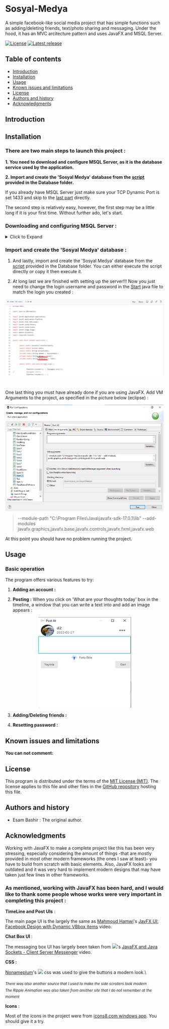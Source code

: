 # Sosyal-Medya
A simple facebook-like social media project that has simple functions such as  adding/deleting friends, text/photo sharing and messaging. Under the hood, it has an MVC arcitecture pattern and uses JavaFX and MSQL Server.

[![License](https://img.shields.io/badge/License-MIT-lightgray.svg?style=flat-square)](https://spdx.org/licenses/MIT.html)
[![Latest release](http://img.shields.io/badge/beta-0.1.0-blue.svg?style=flat-square)](./)

Table of contents
-----------------

* [Introduction](#introduction)
* [Installation](#installation)
* [Usage](#usage)
* [Known issues and limitations](#known-issues-and-limitations)
* [License](#license)
* [Authors and history](#authors-and-history)
* [Acknowledgments](#acknowledgments)


Introduction
------------


Installation
------------
### There are two main steps to launch this project :

**1. You need to download and configure MSQL Server, as it is the database service used by the application.**

**2. Import and create the 'Sosyal Medya' database from the [script](Database) provided in the Database folder.**

If you already have MSQL Server just make sure your TCP Dynamic Port is set 1433 and skip to the [last part](#last) directly.

The second step is relatively easy, however, the first step may be a little long if it is your first time. Without further ado, let's start.

### Downloading and configuring MSQL Server :

<details>
  <summary> Click to Expand </summary>


1. From microsoft [website](https://www.microsoft.com/en-us/sql-server/sql-server-downloads) download and install _SQL Server Express_.
![image](https://user-images.githubusercontent.com/95491137/160297335-dc3db6ab-aca3-4b44-96b9-12594f8bb696.png)

2.  After installing it, download [_SQL Server Management Studio (SSMS)_](https://docs.microsoft.com/en-us/sql/ssms/download-sql-server-management-studio-ssms?view=sql-server-ver15) (The IDE we will be using to configure the server and write our sql) :

<p align="center">
  <img align="center" src="images/serverManagmetnDownload.png"/>
</p>


3. The first thing to do after openning _SQL Server Manager_ is to change the defualt option and enable logging in through a username and a password.\
To do this, left click on the server name and click on properties. After that click on security, and you should be here :
<p align="center">
  <img align="center" src="images/serverLoginSetting.png"/>
</p>

By defualt, it is set _Windows Authentication Mode_, change it to the one below and close the window.



4. The next step is to create a user name and a password to use by our application. Under _Security_, left click on _Logins_ and select _New Login_ :

<p align="center">
  <img align="center" src="images/logins.png"/>
</p>

Here, just enter you login (user) name and under _SQL Server Authentication_ enter a password. **Just make sure the options below are not enabled**.

<p align="center">
  <img align="center" src="images/serverNewLoginSettings.png"/>
</p>

_Note : sometimes you may receive an error while trying to alter the database due to not having permission. To fix this, expand the Logins part and look for the new login you created, and click on properties. Then find Server Roles and be sure you have the sysadmin role_
<p align="center">
  <img align="center" src="images/loginRoles.png"/>
</p>

5. Now, leave the SSMS on the side. Search for _SQL Server Configuration Manager_ on your computer and open it (it should have been automaticly installed when you did step number 1). 

6. Under _Network Configuration_, set the _TCP/IP_ option to enabled :
<p align="center">
  <img align="center" src="images/serverTCPIP.png" alt="enabling the server's TCP/IP option"/>
</p>


_Note : It may tell you need to restart the server, you can either restart your pc or just restart the server service from the configuration manager directly._
<p align="center">
  <img align="center" src="images/serverRestart.png" alt="restarting the server"/>
</p>



7. After that double click on it and make sure the Enabled option is set to YES.
<p align="center">
  <img align="center" src="images/tcpEnable.png" alt="setting the TCP/IP status to YES"/>
</p>

8. Then on the same window press _IP Addresses_ tab. Find the _IPAll_ option and set the port number to **1433**.
<p align="center">
  <img align="center" src="images/tcpAll.png" alt="setting the IPALL port value to 1433"/>
</p>
 </details>
 
### <a name = "last" > Import and create the 'Sosyal Medya' database : </a>

1. And lastly, import and create the 'Sosyal Medya' database from the [script](Database) provided in the Database folder. You can either execute the script directly or copy it then execute it.

2.  At long last we are finished with setting up the server!!! Now you just need to change the login username and password in the [Start](Sosyal%20Medya/src/main/Start.java) java file to match the login you created :

<p align="center">
  <img align="center" src="images/dbUserdbPassword.png"/>
</p>

 
 
<br>

One last thing you must have already done if you are using JavaFX. Add VM Arguments to the project, as specified in the picture below (eclipse) :


<p align="center">
  <img align="center" src="images/runConfigurations.png"/>
</p>

> --module-path "C:\Program Files\Java\javafx-sdk-17.0.1\lib" --add-modules javafx.graphics,javafx.base,javafx.controls,javafx.fxml,javafx.web

At this point you should have no problem running the project.

Usage
-----



### Basic operation

The program offers various features to try:

1. **Adding an account :**


2. **Posting :**
When you click on 'What are your thoughts today' box in the timeline, a window that you can write a text into and add an image appears :

 <p align="center">
  <img align="center" src="images/postBox.png"/>
</p>

3. **Adding/Deleting friends :**



4. **Resetting password :**


Known issues and limitations
----------------------------
**You can not comment:**


License
-------

This program is distributed under the terms of the [MIT License (MIT)](https://spdx.org/licenses/MIT.html).  The license applies to this file and other files in the [GitHub repository](https://github.com/esammahdi/Processing/edit/main/Terrain%20Generator/) hosting this file.


Authors and history
---------------------------

* Esam Bashir : The original author.


Acknowledgments
---------------

Working with JavaFX to make a complete project like this has been very stressing, especially considering the amount of things -that are mostly provided in most other modern frameworks (the ones I saw at least)- you have to build from scratch with basic elements.
Also, JavaFX  looks are outdated and it was very hard to implement modern designs that may have taken just few lines in other frameworks.

### As mentioned, working with JavaFX has been hard, and I would like to thank some people whose works were very important in completing this project : 


**TimeLine and Post UIs** :

The main page UI is the largely the same as [Mahmoud Hamwi](https://www.youtube.com/channel/UCcAThteKmBlwCKsKlJhOQfA)'s [JavFX UI: Facebook Design with Dynamic VBbox items](https://www.youtube.com/watch?v=_1nqY-DKP9A) video.

**Chat Box UI** :

The messaging box UI has largely been taken from [![](https://img.shields.io/youtube/channel/subscribers/UCJnCCO9QVAP9saemgZ9tpoQ?label=WittCode&style=social)](https://www.youtube.com/channel/UCJnCCO9QVAP9saemgZ9tpoQ)'s [JavaFX and Java Sockets - Client Server Messenger](https://www.youtube.com/watch?v=_1nqY-DKP9A) video.

**CSS :**

[Nonameplum](https://github.com/nonameplum)'s [![](https://img.shields.io/github/stars/nonameplum/md-button-fx-sample?label=md-button-fx-sample&style=social)](https://github.com/nonameplum/md-button-fx-sample) css was used to give the buttons a modern look.\

_<sub>There was also another source that I used to make the side scrollers look modern</sub>_\
_<sub>The Ripple Animation was also taken from another site that I do not remember at the moment</sub>_

**Icons** : 

Most of the icons in the project were from [icons8.com windows app](https://www.microsoft.com/store/productId/9NK8T1KSHFFR). You should give it a try.

